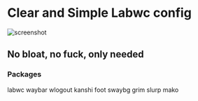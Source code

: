﻿# Clear and Simple Labwc config
![screenshot](
 https://i.imgur.com/bIwOLKV.png "Exemple")

## No bloat, no fuck, only needed

### Packages

labwc
waybar
wlogout
kanshi
foot
swaybg
grim
slurp
mako

